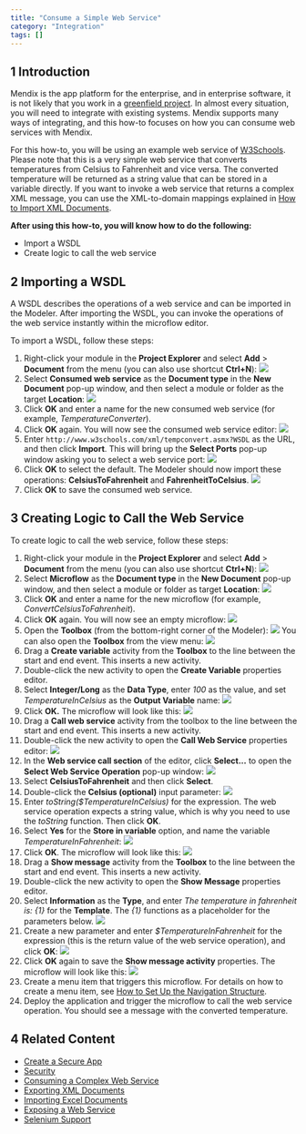 ```yaml
---
title: "Consume a Simple Web Service"
category: "Integration"
tags: []
---
```


## 1 Introduction

Mendix is the app platform for the enterprise, and in enterprise software, it is not likely that you work in a [greenfield project](https://en.wikipedia.org/wiki/Greenfield_project). In almost every situation, you will need to integrate with existing systems. Mendix supports many ways of integrating, and this how-to focuses on how you can consume web services with Mendix.

For this how-to, you will be using an example web service of [W3Schools](http://www.w3schools.com/). Please note that this is a very simple web service that converts temperatures from Celsius to Fahrenheit and vice versa. The converted temperature will be returned as a string value that can be stored in a variable directly. If you want to invoke a web service that returns a complex XML message, you can use the XML-to-domain mappings explained in [How to Import XML Documents](importing-xml-documents).

**After using this how-to, you will know how to do the following:**  

* Import a WSDL
* Create logic to call the web service

## 2 Importing a WSDL

A WSDL describes the operations of a web service and can be imported in the Modeler. After importing the WSDL, you can invoke the operations of the web service instantly within the microflow editor.

To import a WSDL, follow these steps:

1. Right-click your module in the **Project Explorer** and select **Add** > **Document** from the menu (you can also use shortcut **Ctrl+N**):
    ![](attachments/18448738/18582087.png)
2. Select **Consumed web service** as the **Document type** in the **New Document** pop-up window, and then select a module or folder as the target **Location**:
    ![](attachments/18448738/18582086.png)
3. Click **OK** and enter a name for the new consumed web service (for example, _TemperatureConverter_).
4. Click **OK** again. You will now see the consumed web service editor:
    ![](attachments/18448738/18582085.png)
5. Enter `http://www.w3schools.com/xml/tempconvert.asmx?WSDL` as the URL, and then click **Import**. This will bring up the **Select Ports** pop-up window asking you to select a web service port:
    ![](attachments/18448738/18582065.png)
6. Click **OK** to select the default. The Modeler should now import these operations: **CelsiusToFahrenheit** and **FahrenheitToCelsius**.
    ![](attachments/18448738/18582084.png)
7. Click **OK** to save the consumed web service.

## 3 Creating Logic to Call the Web Service

To create logic to call the web service, follow these steps:

1. Right-click your module in the **Project Explorer** and select **Add** > **Document** from the menu (you can also use shortcut **Ctrl+N**):
    ![](attachments/18448738/18582087.png)
2. Select **Microflow** as the **Document type** in the **New Document** pop-up window, and then select a module or folder as target **Location**:
    ![](attachments/18448738/18582083.png)
3. Click **OK** and enter a name for the new microflow (for example, _ConvertCelsiusToFahrenheit_).
4. Click **OK** again. You will now see an empty microflow:
    ![](attachments/18448738/18582081.png)
5. Open the **Toolbox** (from the bottom-right corner of the Modeler):
    ![](attachments/8784287/8946802.png)
    You can also open the **Toolbox** from the view menu:
    ![](attachments/18448738/18582066.png)
6. Drag a **Create variable** activity from the **Toolbox** to the line between the start and end event. This inserts a new activity.
7. Double-click the new activity to open the **Create Variable** properties editor.
8. Select **Integer/Long** as the **Data Type**, enter *100* as the value, and set *TemperatureInCelsius* as the **Output Variable** name:
    ![](attachments/18448738/18582080.png)
9. Click **OK.** The microflow will look like this:
    ![](attachments/18448738/18582079.png)
10. Drag a **Call web service** activity from the toolbox to the line between the start and end event. This inserts a new activity.
11. Double-click the new activity to open the **Call Web Service** properties editor:
    ![](attachments/18448738/18582077.png)
12. In the **Web service call section** of the editor, click **Select...** to open the **Select Web Service Operation** pop-up window:
    ![](attachments/18448738/18582076.png)
13. Select **CelsiusToFahrenheit** and then click **Select**.
14. Double-click the **Celsius (optional)** input parameter:
    ![](attachments/18448738/18582075.png)
15. Enter *toString($TemperatureInCelsius)* for the expression. The web service operation expects a string value, which is why you need to use the *toString* function. Then click **OK**.
16. Select **Yes** for the **Store in variable** option, and name the variable *TemperatureInFahrenheit*:
    ![](attachments/18448738/18582074.png)
17. Click **OK**. The microflow will look like this:
    ![](attachments/18448738/18582073.png)
18. Drag a **Show message** activity from the **Toolbox** to the line between the start and end event. This inserts a new activity.
19. Double-click the new activity to open the **Show Message** properties editor.
20. Select **Information** as the **Type**, and enter *The temperature in fahrenheit is: {1}* for the **Template**. The *{1}* functions as a placeholder for the parameters below.
    ![](attachments/18448738/18582071.png)
21. Create a new parameter and enter *$TemperatureInFahrenheit* for the expression (this is the return value of the web service operation), and click **OK**:
    ![](attachments/18448738/18582072.png)
22. Click **OK** again to save the **Show message activity** properties. The microflow will look like this:
  ![](attachments/18448738/18582070.png)
23. Create a menu item that triggers this microflow. For details on how to create a menu item, see [How to Set Up the Navigation Structure](setting-up-the-navigation-structure).
24. Deploy the application and trigger the microflow to call the web service operation. You should see a message with the converted temperature.

## 4 Related Content

* [Create a Secure App](create-a-secure-app)
* [Security](security)
* [Consuming a Complex Web Service](consume-a-complex-web-service)
* [Exporting XML Documents](export-xml-documents)
* [Importing Excel Documents](importing-excel-documents)
* [Exposing a Web Service](expose-a-web-service)
* [Selenium Support](selenium-support)
